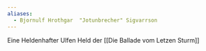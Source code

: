 ```yaml
---
aliases:
  - Bjornulf Hrothgar  "Jotunbrecher" Sigvarrson
---
```

Eine Heldenhafter Ulfen Held der [[Die Ballade vom Letzen Sturm]]
